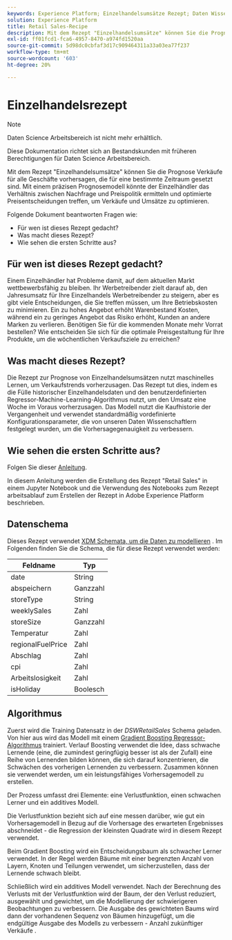 ```yaml
---
keywords: Experience Platform; Einzelhandelsumsätze Rezept; Daten Wissenschaft Arbeitsbereich; beliebte Themen; Rezepte; Vor Build Rezept
solution: Experience Platform
title: Retail Sales-Recipe
description: Mit dem Rezept "Einzelhandelsumsätze" können Sie die Prognose Verkäufe für alle Geschäfte vorhersagen, die für eine bestimmte Zeitraum gesetzt sind. Mit einem präzisen Prognosemodell könnte der Einzelhändler das Verhältnis zwischen Nachfrage und Preispolitik ermitteln und optimierte Preisentscheidungen treffen, um Verkäufe und Umsätze zu optimieren.
exl-id: ff01fcd1-fca6-4957-8470-a974fd1520aa
source-git-commit: 5d98dc0cbfaf3d17c909464311a33a03ea77f237
workflow-type: tm+mt
source-wordcount: '603'
ht-degree: 20%

---
```


# Einzelhandelsrezept

>[!NOTE]
>
>Daten Science Arbeitsbereich ist nicht mehr erhältlich.
>
>Diese Dokumentation richtet sich an Bestandskunden mit früheren Berechtigungen für Daten Science Arbeitsbereich.

Mit dem Rezept &quot;Einzelhandelsumsätze&quot; können Sie die Prognose Verkäufe für alle Geschäfte vorhersagen, die für eine bestimmte Zeitraum gesetzt sind. Mit einem präzisen Prognosemodell könnte der Einzelhändler das Verhältnis zwischen Nachfrage und Preispolitik ermitteln und optimierte Preisentscheidungen treffen, um Verkäufe und Umsätze zu optimieren.

Folgende Dokument beantworten Fragen wie:
* Für wen ist dieses Rezept gedacht?
* Was macht dieses Rezept?
* Wie sehen die ersten Schritte aus?

## Für wen ist dieses Rezept gedacht?

Einem Einzelhändler hat Probleme damit, auf dem aktuellen Markt wettbewerbsfähig zu bleiben. Ihr Werbetreibender zielt darauf ab, den Jahresumsatz für Ihre Einzelhandels Werbetreibender zu steigern, aber es gibt viele Entscheidungen, die Sie treffen müssen, um Ihre Betriebskosten zu minimieren. Ein zu hohes Angebot erhöht Warenbestand Kosten, während ein zu geringes Angebot das Risiko erhöht, Kunden an andere Marken zu verlieren. Benötigen Sie für die kommenden Monate mehr Vorrat bestellen? Wie entscheiden Sie sich für die optimale Preisgestaltung für Ihre Produkte, um die wöchentlichen Verkaufsziele zu erreichen?

## Was macht dieses Rezept?

Die Rezept zur Prognose von Einzelhandelsumsätzen nutzt maschinelles Lernen, um Verkaufstrends vorherzusagen. Das Rezept tut dies, indem es die Fülle historischer Einzelhandelsdaten und den benutzerdefinierten Regressor-Machine-Learning-Algorithmus nutzt, um den Umsatz eine Woche im Voraus vorherzusagen. Das Modell nutzt die Kaufhistorie der Vergangenheit und verwendet standardmäßig vordefinierte Konfigurationsparameter, die von unseren Daten Wissenschaftlern festgelegt wurden, um die Vorhersagegenauigkeit zu verbessern.

## Wie sehen die ersten Schritte aus?

Folgen Sie dieser [Anleitung](../jupyterlab/create-a-model.md).

In diesem Anleitung werden die Erstellung des Rezept &quot;Retail Sales&quot; in einem Jupyter Notebook und die Verwendung des Notebooks zum Rezept arbeitsablauf zum Erstellen der Rezept in Adobe Experience Platform beschrieben.

## Datenschema

Dieses Rezept verwendet [XDM Schemata, um die Daten zu modellieren](../../xdm/schema/field-dictionary.md) . Im Folgenden finden Sie die Schema, die für diese Rezept verwendet werden:

| Feldname | Typ |
| --- | --- |
| date | String |
| abspeichern | Ganzzahl |
| storeType | String |
| weeklySales | Zahl |
| storeSize | Ganzzahl |
| Temperatur | Zahl |
| regionalFuelPrice | Zahl |
| Abschlag | Zahl |
| cpi | Zahl |
| Arbeitslosigkeit | Zahl |
| isHoliday | Boolesch |


## Algorithmus

Zuerst wird die Training Datensatz in der *DSWRetailSales* Schema geladen. Von hier aus wird das Modell mit einem [Gradient Boosting Regressor-Algorithmus](https://scikit-learn.org/stable/modules/generated/sklearn.ensemble.GradientBoostingRegressor.html) trainiert. Verlauf Boosting verwendet die Idee, dass schwache Lernende (eine, die zumindest geringfügig besser ist als der Zufall) eine Reihe von Lernenden bilden können, die sich darauf konzentrieren, die Schwächen des vorherigen Lernenden zu verbessern. Zusammen können sie verwendet werden, um ein leistungsfähiges Vorhersagemodell zu erstellen.

Der Prozess umfasst drei Elemente: eine Verlustfunktion, einen schwachen Lerner und ein additives Modell.

Die Verlustfunktion bezieht sich auf eine messen darüber, wie gut ein Vorhersagemodell in Bezug auf die Vorhersage des erwarteten Ergebnisses abschneidet - die Regression der kleinsten Quadrate wird in diesem Rezept verwendet.

Beim Gradient Boosting wird ein Entscheidungsbaum als schwacher Lerner verwendet. In der Regel werden Bäume mit einer begrenzten Anzahl von Layern, Knoten und Teilungen verwendet, um sicherzustellen, dass der Lernende schwach bleibt.

Schließlich wird ein additives Modell verwendet. Nach der Berechnung des Verlusts mit der Verlustfunktion wird der Baum, der den Verlust reduziert, ausgewählt und gewichtet, um die Modellierung der schwierigeren Beobachtungen zu verbessern. Die Ausgabe des gewichteten Baums wird dann der vorhandenen Sequenz von Bäumen hinzugefügt, um die endgültige Ausgabe des Modells zu verbessern - Anzahl zukünftiger Verkäufe .
